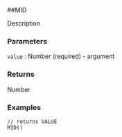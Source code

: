 ##MID

Description

### Parameters
`value` : Number (required) - argument

### Returns
Number

### Examples
```
// returns VALUE
MID()
```